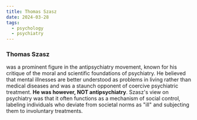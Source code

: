 ```yaml
---
title: Thomas Szasz
date: 2024-03-28
tags:
  - psychology
  - psychiatry
---
```

### Thomas Szasz 
was a prominent figure in the antipsychiatry movement, known for his critique of the moral and scientific foundations of psychiatry. He believed that mental illnesses are better understood as problems in living rather than medical diseases and was a staunch opponent of coercive psychiatric treatment. **He was however, NOT antipsychiatry**. Szasz's view on psychiatry was that it often functions as a mechanism of social control, labeling individuals who deviate from societal norms as "ill" and subjecting them to involuntary treatments.